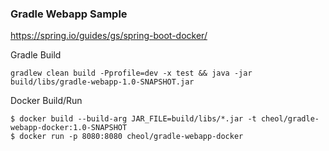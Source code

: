 ### Gradle Webapp Sample

https://spring.io/guides/gs/spring-boot-docker/

Gradle Build
```
gradlew clean build -Pprofile=dev -x test && java -jar build/libs/gradle-webapp-1.0-SNAPSHOT.jar
```

Docker Build/Run
```
$ docker build --build-arg JAR_FILE=build/libs/*.jar -t cheol/gradle-webapp-docker:1.0-SNAPSHOT
$ docker run -p 8080:8080 cheol/gradle-webapp-docker
```